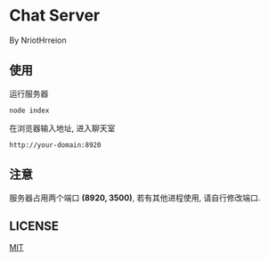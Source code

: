 # Chat Server

By NriotHrreion

## 使用

运行服务器

```
node index
```

在浏览器输入地址, 进入聊天室

```
http://your-domain:8920
```

## 注意

服务器占用两个端口 **(8920, 3500)**, 若有其他进程使用, 请自行修改端口.

## LICENSE

[MIT](./LICENSE)
